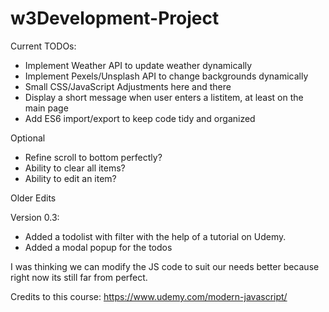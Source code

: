 # w3Development-Project

Current TODOs:

* Implement Weather API to update weather dynamically
* Implement Pexels/Unsplash API to change backgrounds dynamically
* Small CSS/JavaScript Adjustments here and there
* Display a short message when user enters a listitem, at least on the main page
* Add ES6 import/export to keep code tidy and organized

Optional

* Refine scroll to bottom perfectly?
* Ability to clear all items?
* Ability to edit an item?

Older Edits

Version 0.3: 

* Added a todolist with filter with the help of a tutorial on Udemy.
* Added a modal popup for the todos 

I was thinking we can modify the JS code to suit our needs better because right now its still far from perfect.

Credits to this course: https://www.udemy.com/modern-javascript/
